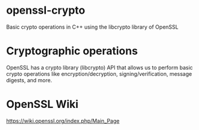 # openssl-crypto
Basic crypto operations in C++ using the libcrypto library of OpenSSL

# Cryptographic operations
OpenSSL has a crypto library (libcrypto) API that allows us to perform basic crypto operations like encryption/decryption, signing/verification, message digests, and more. 

# OpenSSL Wiki
https://wiki.openssl.org/index.php/Main_Page
